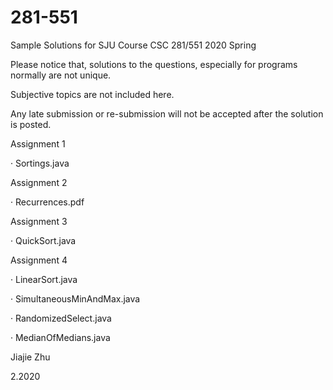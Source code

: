 # 281-551

Sample Solutions for SJU Course CSC 281/551 2020 Spring

Please notice that, solutions to the questions, especially for programs normally are not unique.

Subjective topics are not included here. 

Any late submission or re-submission will not be accepted after the solution is posted.

Assignment 1 

· Sortings.java

Assignment 2

· Recurrences.pdf

Assignment 3

· QuickSort.java

Assignment 4

· LinearSort.java

· SimultaneousMinAndMax.java

· RandomizedSelect.java

· MedianOfMedians.java




Jiajie Zhu

2.2020
